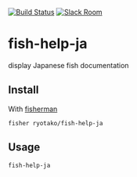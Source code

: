 [![Build Status][travis-badge]][travis-link]
[![Slack Room][slack-badge]][slack-link]

# fish-help-ja

display Japanese fish documentation

## Install

With [fisherman]

```
fisher ryotako/fish-help-ja
```

## Usage

```fish
fish-help-ja
```

[travis-link]: https://travis-ci.org/ryotako/fish-help-ja
[travis-badge]: https://img.shields.io/travis/ryotako/fish-help-ja.svg
[slack-link]: https://fisherman-wharf.herokuapp.com
[slack-badge]: https://fisherman-wharf.herokuapp.com/badge.svg
[fisherman]: https://github.com/fisherman/fisherman
